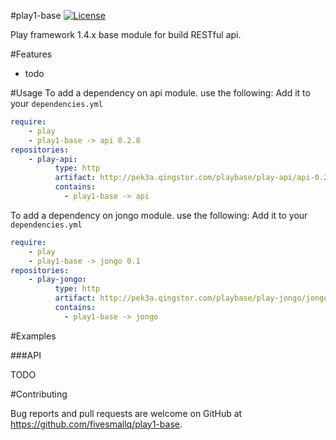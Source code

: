#play1-base
[![License](https://img.shields.io/badge/license-Apache%202-4EB1BA.svg)](https://www.apache.org/licenses/LICENSE-2.0.html)

Play framework 1.4.x base module for build RESTful api.

#Features

* todo


#Usage
To add a dependency on api module. use the following:
Add it to your ``dependencies.yml``
```yaml
require:
    - play
    - play1-base -> api 0.2.8
repositories:
    - play-api:
          type: http
          artifact: http://pek3a.qingstor.com/playbase/play-api/api-0.2.8.zip
          contains:
            - play1-base -> api
```

To add a dependency on jongo module. use the following:
Add it to your ``dependencies.yml``
```yaml
require:
    - play
    - play1-base -> jongo 0.1
repositories:
    - play-jongo:
          type: http
          artifact: http://pek3a.qingstor.com/playbase/play-jongo/jongo-0.1.zip
          contains:
            - play1-base -> jongo
```


#Examples

###API

TODO



#Contributing

Bug reports and pull requests are welcome on GitHub at https://github.com/fivesmallq/play1-base.
